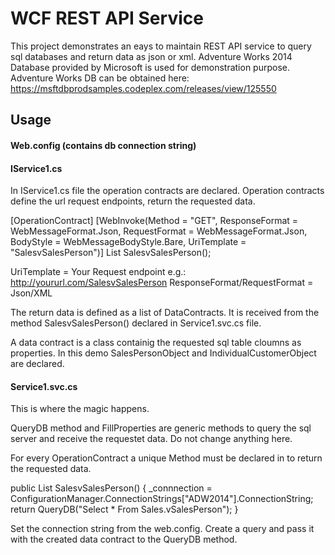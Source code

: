 # WCF REST API Service

This project demonstrates an eays to maintain REST API service to query sql databases and return data as json or xml.
Adventure Works 2014 Database provided by Microsoft is used for demonstration purpose. 
Adventure Works DB can be obtained here: https://msftdbprodsamples.codeplex.com/releases/view/125550

## Usage

#### Web.config (contains db connection string)

  <connectionStrings>
    <add name="ADW2014" connectionString="Data Source=localhost;Initial Catalog=AdventureWorks2014;Integrated Security=True"/>
  </connectionStrings>
  
#### IService1.cs

In IService1.cs file the operation contracts are declared. Operation contracts define the url request endpoints, return the requested data.

  [OperationContract]
  [WebInvoke(Method = "GET", ResponseFormat = WebMessageFormat.Json, RequestFormat = WebMessageFormat.Json, BodyStyle = WebMessageBodyStyle.Bare, UriTemplate = "SalesvSalesPerson")]
  List<SalesPersonObject> SalesvSalesPerson();

  UriTemplate = Your Request endpoint e.g.: http://yoururl.com/SalesvSalesPerson
  ResponseFormat/RequestFormat = Json/XML
  
The return data is defined as a list of DataContracts. It is received from the method SalesvSalesPerson() declared in Service1.svc.cs file.

A data contract is a class containig the requested sql table cloumns as properties.
In this demo SalesPersonObject and IndividualCustomerObject are declared.


#### Service1.svc.cs

This is where the magic happens.

QueryDB method and FillProperties are generic methods to query the sql server and receive the requestet data.
Do not change anything here.

For every OperationContract a unique Method must be declared in to return the requested data.

  public List<SalesPersonObject> SalesvSalesPerson()
  {
      _connnection = ConfigurationManager.ConnectionStrings["ADW2014"].ConnectionString;
      return QueryDB<SalesPersonObject>("Select * From Sales.vSalesPerson");
  }

Set the connection string from the web.config.
Create a query and pass it with the created data contract to the QueryDB method.


